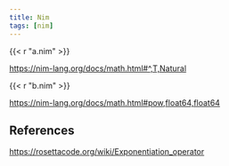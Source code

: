 ```yaml
---
title: Nim
tags: [nim]
---
```


{{< r "a.nim" >}}

<https://nim-lang.org/docs/math.html#^,T,Natural>

{{< r "b.nim" >}}

<https://nim-lang.org/docs/math.html#pow,float64,float64>

## References

<https://rosettacode.org/wiki/Exponentiation_operator>
